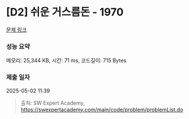 # [D2] 쉬운 거스름돈 - 1970 

[문제 링크](https://swexpertacademy.com/main/code/problem/problemDetail.do?contestProbId=AV5PsIl6AXIDFAUq) 

### 성능 요약

메모리: 25,344 KB, 시간: 71 ms, 코드길이: 715 Bytes

### 제출 일자

2025-05-02 11:39



> 출처: SW Expert Academy, https://swexpertacademy.com/main/code/problem/problemList.do